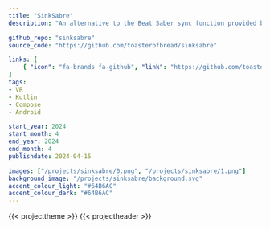 ```yaml
---
title: "SinkSabre"
description: "An alternative to the Beat Saber sync function provided by BMBF and BeatSaver for Oculus Quest"

github_repo: "sinksabre"
source_code: "https://github.com/toasterofbread/sinksabre"

links: [
    { "icon": "fa-brands fa-github", "link": "https://github.com/toasterofbread/sinksabre", "label": "Repository" }
]
tags:
- VR
- Kotlin
- Compose
- Android

start_year: 2024
start_month: 4
end_year: 2024
end_month: 4
publishdate: 2024-04-15

images: ["/projects/sinksabre/0.png", "/projects/sinksabre/1.png"]
background_image: "/projects/sinksabre/background.svg"
accent_colour_light: "#64B6AC"
accent_colour_dark: "#64B6AC"
---
```


{{< projecttheme >}}
{{< projectheader >}}
